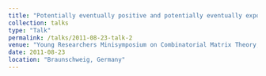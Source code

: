 ```yaml
---
title: "Potentially eventually positive and potentially eventually exponentially positive sign patterns"
collection: talks
type: "Talk"
permalink: /talks/2011-08-23-talk-2
venue: "Young Researchers Minisymposium on Combinatorial Matrix Theory, 17th ILAS Conference"
date: 2011-08-23
location: "Braunschweig, Germany"
---
```

